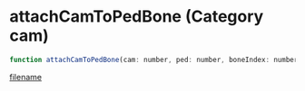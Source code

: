 # attachCamToPedBone (Category cam)

```js
function attachCamToPedBone(cam: number, ped: number, boneIndex: number, x: number, y: number, z: number, heading: boolean): void
```

[filename](attachCamToPedBone_m.md ':include')